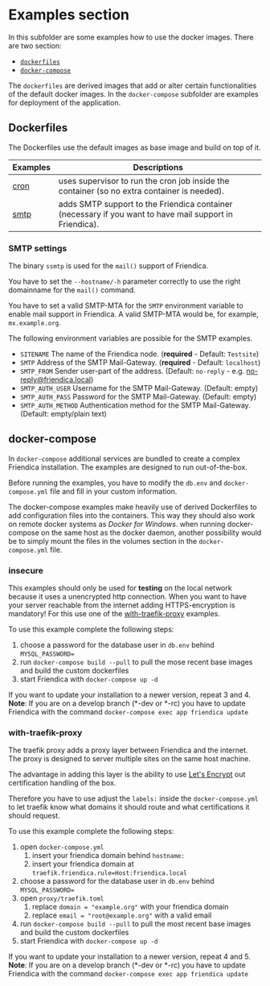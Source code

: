 # Examples section

In this subfolder are some examples how to use the docker images.
There are two section:

* [`dockerfiles`](https://github.com/friendica/docker/tree/master/.examples/dockerfiles)
* [`docker-compose`](https://github.com/friendica/docker/tree/master/.examples/docker-compose)

The `dockerfiles` are derived images that add or alter certain functionalities of the default docker images.
In the `docker-compose` subfolder are examples for deployment of the application.

## Dockerfiles

The Dockerfiles use the default images as base image and build on top of it.

Examples | Descriptions
-------- | -------
[cron](https://github.com/friendica/docker/tree/master/.examples/dockerfiles/cron) | uses supervisor to run the cron job inside the container (so no extra container is needed).
[smtp](https://github.com/friendica/docker/tree/master/.examples/dockerfiles/smtp) | adds SMTP support to the Friendica container (necessary if you want to have mail support in Friendica).

### SMTP settings <a id="smtpsetting"></a>

The binary `ssmtp` is used for the `mail()` support of Friendica.

You have to set the `--hostname/-h` parameter correctly to use the right domainname for the `mail()` command.

You have to set a valid SMTP-MTA for the `SMTP` environment variable to enable mail support in Friendica.
A valid SMTP-MTA would be, for example, `mx.example.org`.

The following environment variables are possible for the SMTP examples.

-	`SITENAME` The name of the Friendica node. (**required** - Default: `Testsite`)
-	`SMTP` Address of the SMTP Mail-Gateway. (**required** - Default: `localhost`)
-	`SMTP_FROM` Sender user-part of the address. (Default: `no-reply` - e.g. no-reply@friendica.local)
-	`SMTP_AUTH_USER` Username for the SMTP Mail-Gateway. (Default: empty)
-	`SMTP_AUTH_PASS` Password for the SMTP Mail-Gateway. (Default: empty)
-	`SMTP_AUTH_METHOD` Authentication method for the SMTP Mail-Gateway. (Default: empty/plain text)

## docker-compose

In `docker-compose` additional services are bundled to create a complex Friendica installation.
The examples are designed to run out-of-the-box.

Before running the examples, you have to modify the `db.env` and `docker-compose.yml` file and fill in your custom information.

The docker-compose examples make heavily use of derived Dockerfiles to add configuration files into the containers.
This way they should also work on remote docker systems as _Docker for Windows_.
when running docker-compose on the same host as the docker daemon, another possibility would be to simply mount the files in the volumes section in the `docker-compose.yml` file.

### insecure

This examples should only be used for **testing** on the local network because it uses a unencrypted http connection.
When you want to have your server reachable from the internet adding HTTPS-encryption is mandatory!
For this use one of the [with-traefik-proxy](#with-traefik-proxy) examples.

To use this example complete the following steps:

1. choose a password for the database user in `db.env` behind `MYSQL_PASSWORD=`
2. run `docker-compose build --pull` to pull the mose recent base images and build the custom dockerfiles
3. start Friendica with `docker-compose up -d`

If you want to update your installation to a newer version, repeat 3 and 4.
**Note**: If you are on a develop branch (*-dev or *-rc) you have to update Friendica with the command `docker-compose exec app friendica update`

### with-traefik-proxy

The traefik proxy adds a proxy layer between Friendica and the internet.
The proxy is designed to server multiple sites on the same host machine.

The advantage in adding this layer is the ability to use [Let's Encrypt](https://letsencrypt.org/) out certification handling of the box.

Therefore you have to use adjust the `labels:` inside the `docker-compose.yml` to let traefik know what domains it should route and what certifications it should request.

To use this example complete the following steps:

1. open `docker-compose.yml`
   1. insert your friendica domain behind `hostname:`
   2. insert your friendica domain at `traefik.friendica.rule=Host:friendica.local`
2. choose a password for the database user in `db.env` behind `MYSQL_PASSWORD=`
3. open `proxy/traefik.toml`
   1. replace `domain = "example.org"` with your friendica domain
   2. replace `email = "root@example.org"` with a valid email
4. run `docker-compose build --pull` to pull the most recent base images and build the custom dockerfiles
5. start Friendica with `docker-compose up -d`

If you want to update your installation to a newer version, repeat 4 and 5.
**Note**: If you are on a develop branch (*-dev or *-rc) you have to update Friendica with the command `docker-compose exec app friendica update`